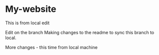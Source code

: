 # My-website

This is from local edit

Edit on the branch
Making changes to the readme to sync this branch to local.

More changes - this time from local machine
